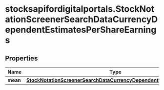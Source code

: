 # stocksapifordigitalportals.StockNotationScreenerSearchDataCurrencyDependentEstimatesPerShareEarnings

## Properties

Name | Type | Description | Notes
------------ | ------------- | ------------- | -------------
**mean** | [**StockNotationScreenerSearchDataCurrencyDependentEstimatesEbitMean**](StockNotationScreenerSearchDataCurrencyDependentEstimatesEbitMean.md) |  | [optional] 


